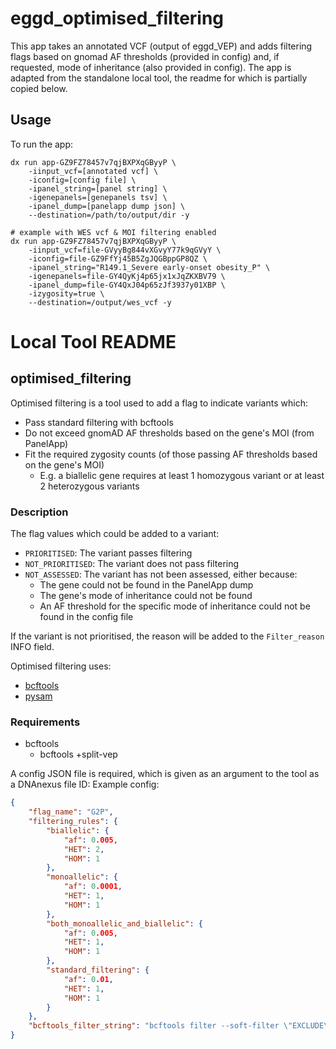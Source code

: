 # eggd_optimised_filtering
This app takes an annotated VCF (output of eggd_VEP) and adds filtering flags based on gnomad AF thresholds (provided in config) and, if requested, mode of inheritance (also provided in config). The app is adapted from the standalone local tool, the readme for which is partially copied below.

## Usage

To run the app:

```
dx run app-GZ9FZ78457v7qjBXPXqGByyP \
    -iinput_vcf=[annotated vcf] \
    -iconfig=[config file] \
    -ipanel_string=[panel string] \
    -igenepanels=[genepanels tsv] \
    -ipanel_dump=[panelapp dump json] \
    --destination=/path/to/output/dir -y

# example with WES vcf & MOI filtering enabled
dx run app-GZ9FZ78457v7qjBXPXqGByyP \
    -iinput_vcf=file-GVyyBg844vXGvyY77k9qGVyY \
    -iconfig=file-GZ9FfYj45B5ZgJQGBppGP8QZ \
    -ipanel_string="R149.1_Severe early-onset obesity_P" \
    -igenepanels=file-GY4QyKj4p65jx1xJqZKXBV79 \
    -ipanel_dump=file-GY4QxJ04p65zJf3937y01XBP \
    -izygosity=true \
    --destination=/output/wes_vcf -y
```

# Local Tool README

## optimised_filtering
Optimised filtering is a tool used to add a flag to indicate variants which:
- Pass standard filtering with bcftools
- Do not exceed gnomAD AF thresholds based on the gene's MOI (from PanelApp)
- Fit the required zygosity counts (of those passing AF thresholds based on the gene's MOI)
    - E.g. a biallelic gene requires at least 1 homozygous variant or at least 2 heterozygous variants

### Description
The flag values which could be added to a variant:
- `PRIORITISED`: The variant passes filtering
- `NOT_PRIORITISED`: The variant does not pass filtering
- `NOT_ASSESSED`: The variant has not been assessed, either because:
    - The gene could not be found in the PanelApp dump
    - The gene's mode of inheritance could not be found
    - An AF threshold for the specific mode of inheritance could not be found in the config file

If the variant is not prioritised, the reason will be added to the `Filter_reason` INFO field.

Optimised filtering uses:
- [bcftools](https://samtools.github.io/bcftools/bcftools.html, "bcftools website")
- [pysam](https://pysam.readthedocs.io/en/latest/, "pysam documentation")

### Requirements
- bcftools
    - bcftools +split-vep

A config JSON file is required, which is given as an argument to the tool as a DNAnexus file ID: Example config:

```JSON
{
	"flag_name": "G2P",
	"filtering_rules": {
		"biallelic": {
			"af": 0.005,
			"HET": 2,
			"HOM": 1
		},
		"monoallelic": {
			"af": 0.0001,
			"HET": 1,
			"HOM": 1
		},
		"both_monoallelic_and_biallelic": {
			"af": 0.005,
			"HET": 1,
			"HOM": 1
		},
		"standard_filtering": {
			"af": 0.01,
			"HET": 1,
			"HOM": 1
		}
	},
	"bcftools_filter_string": "bcftools filter --soft-filter \"EXCLUDE\" -m + -e '(CSQ_Consequence~\"synonymous_variant\" | CSQ_Consequence~\"intron_variant\" | CSQ_Consequence~\"upstream_gene_variant\" | CSQ_Consequence~\"downstream_gene_variant\" | CSQ_Consequence~\"intergenic_variant\" | CSQ_Consequence~\"5_prime_UTR_variant\" | CSQ_Consequence~\"3_prime_UTR_variant\" | CSQ_gnomADe_AF>0.01 | CSQ_gnomADg_AF>0.01 | CSQ_TWE_AF>0.05) & CSQ_ClinVar_CLNSIGCONF!~ \"pathogenic\\/i\" & (CSQ_SpliceAI_pred_DS_AG<0.2 | CSQ_SpliceAI_pred_DS_AG==\".\") & (CSQ_SpliceAI_pred_DS_AL<0.2 | CSQ_SpliceAI_pred_DS_AL==\".\") & (CSQ_SpliceAI_pred_DS_DG<0.2 | CSQ_SpliceAI_pred_DS_DG==\".\") & (CSQ_SpliceAI_pred_DS_DL<0.2 | CSQ_SpliceAI_pred_DS_DL==\".\")'"
}
```
